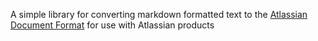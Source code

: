 A simple library for converting markdown formatted text to the [Atlassian Document Format](https://developer.atlassian.com/cloud/jira/platform/apis/document/structure/) for use with Atlassian products
